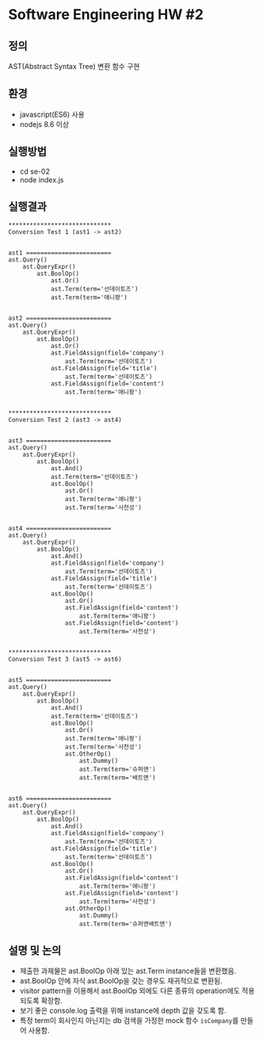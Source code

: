 # Software Engineering HW #2

## 정의
AST(Abstract Syntax Tree) 변환 함수 구현

## 환경
- javascript(ES6) 사용
- nodejs 8.6 이상

## 실행방법
- cd se-02
- node index.js

## 실행결과
```
*****************************
Conversion Test 1 (ast1 -> ast2)


ast1 ========================
ast.Query()
    ast.QueryExpr()
        ast.BoolOp()
            ast.Or()
            ast.Term(term='선데이토즈')
            ast.Term(term='애니팡')


ast2 ========================
ast.Query()
    ast.QueryExpr()
        ast.BoolOp()
            ast.Or()
            ast.FieldAssign(field='company')
                ast.Term(term='선데이토즈')
            ast.FieldAssign(field='title')
                ast.Term(term='선데이토즈')
            ast.FieldAssign(field='content')
                ast.Term(term='애니팡')


*****************************
Conversion Test 2 (ast3 -> ast4)


ast3 ========================
ast.Query()
    ast.QueryExpr()
        ast.BoolOp()
            ast.And()
            ast.Term(term='선데이토즈')
            ast.BoolOp()
                ast.Or()
                ast.Term(term='애니팡')
                ast.Term(term='사천성')


ast4 ========================
ast.Query()
    ast.QueryExpr()
        ast.BoolOp()
            ast.And()
            ast.FieldAssign(field='company')
                ast.Term(term='선데이토즈')
            ast.FieldAssign(field='title')
                ast.Term(term='선데이토즈')
            ast.BoolOp()
                ast.Or()
                ast.FieldAssign(field='content')
                    ast.Term(term='애니팡')
                ast.FieldAssign(field='content')
                    ast.Term(term='사천성')


*****************************
Conversion Test 3 (ast5 -> ast6)


ast5 ========================
ast.Query()
    ast.QueryExpr()
        ast.BoolOp()
            ast.And()
            ast.Term(term='선데이토즈')
            ast.BoolOp()
                ast.Or()
                ast.Term(term='애니팡')
                ast.Term(term='사천성')
                ast.OtherOp()
                    ast.Dummy()
                    ast.Term(term='슈퍼맨')
                    ast.Term(term='배트맨')


ast6 ========================
ast.Query()
    ast.QueryExpr()
        ast.BoolOp()
            ast.And()
            ast.FieldAssign(field='company')
                ast.Term(term='선데이토즈')
            ast.FieldAssign(field='title')
                ast.Term(term='선데이토즈')
            ast.BoolOp()
                ast.Or()
                ast.FieldAssign(field='content')
                    ast.Term(term='애니팡')
                ast.FieldAssign(field='content')
                    ast.Term(term='사천성')
                ast.OtherOp()
                    ast.Dummy()
                    ast.Term(term='슈퍼맨배트맨')
```

## 설명 및 논의
- 제출한 과제물은 ast.BoolOp 아래 있는 ast.Term instance들을 변환했음.
- ast.BoolOp 안에 자식 ast.BoolOp을 갖는 경우도 재귀적으로 변환됨.
- visitor pattern을 이용해서 ast.BoolOp 외에도 다른 종류의 operation에도 적용되도록 확장함.
- 보기 좋은 console.log 출력을 위해 instance에 depth 값을 갖도록 함.
- 특정 term이 회사인지 아닌지는 db 검색을 가정한 mock 함수 `isCompany`를 만들어 사용함.
